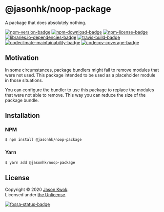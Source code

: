 @jasonhk/noop-package
=====================

A package that does absolutely nothing.

[![npm-version-badge]][npm] [![npm-download-badge]][npm] [![npm-license-badge]][github-license] [![libraries.io-dependencies-badge]][libraries.io] [![travis-build-badge]][travis] [![codeclimate-maintainability-badge]][codeclimate] [![codecov-coverage-badge]][codecov-coverage]

## Motivation

In some circumstances, package bundlers might fail to remove modules that were not used. This package intended to be used as a placeholder module in those situations.

You can configure the bundler to use this package to replace the modules that were not able to remove. This way you can reduce the size of the package bundle.

## Installation

### NPM

```bash
$ npm install @jasonhk/noop-package
```

### Yarn

```bash
$ yarn add @jasonhk/noop-package
```

## License

Copyright &copy; 2020 [Jason Kwok][author-website].<br>
Licensed under [the Unlicense][github-license].

[![fossa-status-badge]][fossa]

[author-website]: https://jasonhk.net/ "Author's Website"

[github-license]: https://github.com/JasonHK/node-noop-package/blob/master/LICENSE "Package's License File"

[npm]: https://www.npmjs.com/package/@jasonhk/noop-package "Package's NPM Page"
[npm-download-badge]: https://img.shields.io/npm/dt/@jasonhk/noop-package?style=flat-square "Package's Total Downloads"
[npm-license-badge]: https://img.shields.io/npm/l/@jasonhk/noop-package?style=flat-square "Package's License"
[npm-version-badge]: https://img.shields.io/npm/v/@jasonhk/noop-package?style=flat-square "Package's Version"

[libraries.io]: https://libraries.io/npm/@jasonhk%2Fnoop-package "Package's Libraries.io Page"
[libraries.io-dependencies-badge]: https://img.shields.io/librariesio/release/npm/@jasonhk/noop-package?style=flat-square "Package's Sependency Status"

[travis]: https://travis-ci.com/JasonHK/node-noop-package "Repository's Travis CI Page"
[travis-build-badge]: https://img.shields.io/travis/com/JasonHK/node-noop-package?style=flat-square "Repository's Build Status"

[codeclimate]: https://codeclimate.com/github/JasonHK/node-noop-package "Repository's Code Climate Page"
[codeclimate-maintainability-badge]: https://img.shields.io/codeclimate/maintainability/JasonHK/node-noop-package?style=flat-square "Repository's Code Maintainability"

[codecov-coverage]: https://codecov.io/gh/JasonHK/node-noop-package "Repository's Codecov Page"
[codecov-coverage-badge]: https://img.shields.io/codecov/c/github/JasonHK/node-noop-package?style=flat-square "Repository's Code Coverage"

[fossa]: https://app.fossa.com/projects/git%2Bgithub.com%2FJasonHK%2Fnode-noop-package "Repository's FOSSA Page"
[fossa-status-badge]: https://app.fossa.com/api/projects/git%2Bgithub.com%2FJasonHK%2Fnode-noop-package.svg?type=large "Repository's License Check Status"
